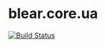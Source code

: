 # blear.core.ua

[![Build Status][travis-img]][travis-url] 

[travis-img]: https://travis-ci.org/blearjs/blear.core.ua.svg?branch=master
[travis-url]: https://travis-ci.org/blearjs/blear.core.ua


